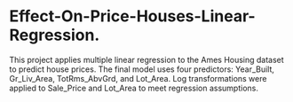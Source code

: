 # Effect-On-Price-Houses-Linear-Regression.
This project applies multiple linear regression to the Ames Housing dataset to predict house prices. The final model uses four predictors: Year_Built, Gr_Liv_Area, TotRms_AbvGrd, and Lot_Area. Log transformations were applied to Sale_Price and Lot_Area to meet regression assumptions.
